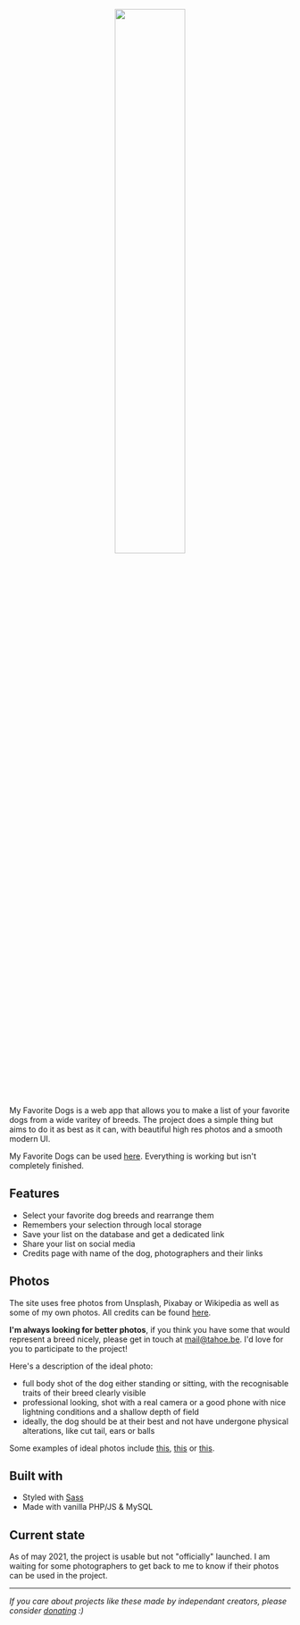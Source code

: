 <p align="center">
  <img src="https://raw.githubusercontent.com/Tahoooe/myfavoritedogs/master/src/images/logo_w.svg" width="50%"></img>
</p>

My Favorite Dogs is a web app that allows you to make a list of your favorite dogs from a wide varitey of breeds. The project does a simple thing but aims to do it as best as it can, with beautiful high res photos and a smooth modern UI.

My Favorite Dogs can be used [here](https://myfavoritedogs.tahoe.be/). Everything is working but isn't completely finished.

## Features

* Select your favorite dog breeds and rearrange them
* Remembers your selection through local storage
* Save your list on the database and get a dedicated link
* Share your list on social media
* Credits page with name of the dog, photographers and their links

## Photos

The site uses free photos from Unsplash, Pixabay or Wikipedia as well as some of my own photos. All credits can be found [here](https://myfavoritedogs.tahoe.be/credits.php).

__I'm always looking for better photos__, if you think you have some that would represent a breed nicely, please get in touch at mail@tahoe.be. I'd love for you to participate to the project! 

Here's a description of the ideal photo:
- full body shot of the dog either standing or sitting, with the recognisable traits of their breed clearly visible
- professional looking, shot with a real camera or a good phone with nice lightning conditions and a shallow depth of field
- ideally, the dog should be at their best and not have undergone physical alterations, like cut tail, ears or balls

Some examples of ideal photos include [this](https://myfavoritedogs.tahoe.be/src/images/medium/tahoe-bZYJ89REqIE-unsplash.jpg), [this](https://myfavoritedogs.tahoe.be/src/images/medium/jayalekshman-sj-UF3T6qtjelM-unsplash.jpg) or [this](https://myfavoritedogs.tahoe.be/src/images/medium/tarkan.jpg).

## Built with

* Styled with [Sass](https://sass-lang.com/guide)
* Made with vanilla PHP/JS & MySQL

## Current state

As of may 2021, the project is usable but not "officially" launched. I am waiting for some photographers to get back to me to know if their photos can be used in the project.

<hr />

_If you care about projects like these made by independant creators, please consider [donating](https://www.buymeacoffee.com/Tahoe) :)_
